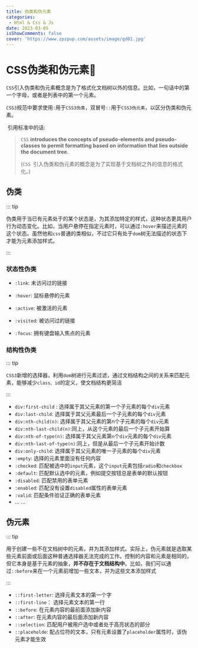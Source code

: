 ```yaml
---
title: 伪类和伪元素
categories: 
 - Html & Css & Js
date: 2023-03-05
isShowComments: false
cover: 'https://www.zpzpup.com/assets/image/gd01.jpg'
---
```


# CSS伪类和伪元素:tada:

​		`CSS`引入伪类和伪元素概念是为了格式化文档树以外的信息。比如，一句话中的第一个字母，或者是列表中的第一个元素。

​		`CSS3`规范中要求使用`:`用于`CSS3伪类`，双冒号`::`用于`CSS3伪元素`，以区分伪类和伪元素。

​		引用标准中的话:

> `CSS`  **introduces the concepts of pseudo-elements and pseudo-classes to permit formatting based on** 
> **information that lies outside the document tree.**
>
> (`CSS `引入伪类和伪元素的概念是为了实现基于文档树之外的信息的格式化。)

## 伪类

::: tip

伪类用于当已有元素处于的某个状态是，为其添加特定的样式，这种状态更具用户行为动态变化。比如，当用户悬停在指定元素时，可以通过`:hover`来描述元素的这个状态。虽然他和`css`普通的类相似，不过它只有处于`dom`树无法描述的状态下才能为元素添加样式。

:::

### 状态性伪类

* `:link`: 未访问过的链接

* `:hover`: 鼠标悬停的元素
* `:active`: 被激活的元素
* `:visited`: 被访问过的链接
* `:focus`: 拥有键盘输入焦点的元素

### 结构性伪类

::: tip

`CSS3`新增的选择器，利用`dom`树进行元素过滤，通过文档结构之间的关系来匹配元素，能够减少`class、id`的定义，使文档结构更简洁

:::

* `div:first-child` : 选择属于其父元素的第一个子元素的每个`div`元素
* `div:last-child`: 选择属于其父元素最后一个子元素的每个`div`元素
* `div:nth-child(n)`:  选择属于其父元素的第n个子元素的每个`div`元素
* `div:nth-last-child(n)`:同上，从这个元素的最后一个子元素开始算
* `div:nth-of-type(n)`: 选择属于其父元素第`n`个`div`元素的每个`div`元素
* `div:nth-last-of-type(n)`:同上，但是从最后一个子元素开始计数
* `div:only-child`: 选择属于其父元素的唯一子元素的每个`div`元素
* `:empty`: 选择的元素里面没有任何内容
* `:checked`: 匹配被选中的`input`元素，这个`input`元素包括`radio`和`checkbox`
* `:default`: 匹配默认选中的元素，例如提交按钮总是表单的默认按钮
* `:disabled`: 匹配禁用的表单元素
* `:enabled`: 匹配没有设置`disabled`属性的表单元素
* `:valid`: 匹配条件验证正确的表单元素
*  ... ... 

## 伪元素

::: tip

​		用于创建一些不在文档树中的元素，并为其添加样式。实际上，伪元素就是选取某些元素前面或后面这种普通选择器无法完成的工作。控制的内容和元素是相同的，但它本身是基于元素的抽象，**并不存在于文档结构中**。比如，我们可以通过`::before`来在一个元素前增加一些文本，并为这些文本添加样式

:::

* `::first-letter`: 选择元素文本的第一个字
* `::first-line`： 选择元素文本的第一行
* `::before`: 在元素内容的最前面添加新内容
* `::after`: 在元素内容的最后面添加新内容
* `::selection`:  匹配用户被用户选中或者处于高亮状态的部分
* `::placeholde`: 配占位符的文本，只有元素设置了`placeholder`属性时，该伪元素才能生效